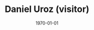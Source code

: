 ---
layout: person # Do not modify
title: "Daniel Uroz (visitor)"  # Your full name
picture: "duroz" # The name of your picture file without the .jpg extension
position: "Interb" # Your position, i.e. either "Intern", "PhD Student", "Postdoc" or "Tenured Researcher"
topic: "Automatisation of protocol reverse engineering" # For interns, PhD students and postdocs, briefly describe your research topic (tenured researchers should remove this line)
website: "https://duroz.github.io/" # The URL of your personal website if you have one, otherwise remove the line
linkedin: "https://www.linkedin.com/in/duroz/" # The URL of your Linkedin page if you have one, otherwise remove the line
twitter: "https://twitter.com/daniel_uroz" # The URL of your Twitter page if you have one, otherwise remove the line (by the way, Twitter is a great way to discuss with other researchers around the world)
categories: people # Do not modify
date: 1970-01-01 # Do not modify
---
